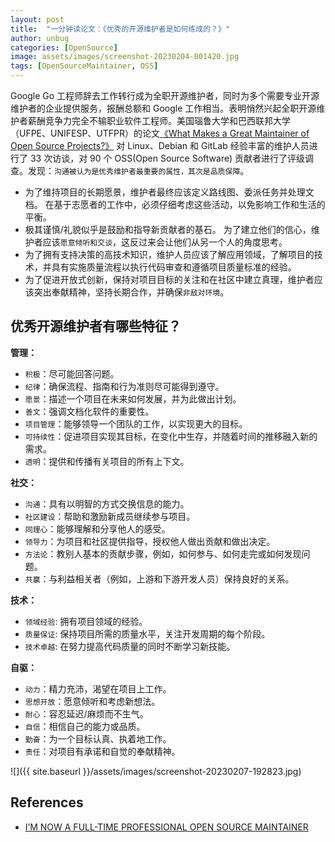```yaml
---
layout: post
title:  "一分钟读论文：《优秀的开源维护者是如何练成的？》"
author: unbug
categories: [OpenSource]
image: assets/images/screenshot-20230204-001420.jpg
tags: [OpenSourceMaintainer, OSS]
---
```

Google Go 工程师辞去工作转行成为全职开源维护者，同时为多个需要专业开源维护者的企业提供服务，报酬总额和 Google 工作相当。表明悄然兴起全职开源维护者薪酬竞争力完全不输职业软件工程师。美国瑙鲁大学和巴西联邦大学（UFPE、UNIFESP、UTFPR）的论文[《What Makes a Great Maintainer of Open Source Projects?》][paper1-url] 对 Linux、Debian 和 GitLab 经验丰富的维护人员进行了 33 次访谈，对 90 个 OSS(Open Source Software) 贡献者进行了评级调查。发现：`沟通被认为是优秀维护者最重要的属性，其次是品质保障`。

- 为了维持项目的长期愿景，维护者最终应该定义路线图、委派任务并处理文档。 在基于志愿者的工作中，必须仔细考虑这些活动，以免影响工作和生活的平衡。
- 极其谨慎/礼貌似乎是鼓励和指导新贡献者的基石。 为了建立他们的信心，维护者应该`愿意倾听和交谈`，这反过来会让他们从另一个人的角度思考。
- 为了拥有支持决策的高技术知识，维护人员应该了解应用领域，了解项目的技术，并具有实施质量流程以执行代码审查和遵循项目质量标准的经验。
- 为了促进开放式创新，保持对项目目标的关注和在社区中建立真理，维护者应该突出奉献精神，坚持长期合作，并确保`非敌对环境`。

## 优秀开源维护者有哪些特征？

**管理：**
- `积极`：尽可能回答问题。
- `纪律`：确保流程、指南和行为准则尽可能得到遵守。
- `愿景`：描述一个项目在未来如何发展，并为此做出计划。
- `善文`：强调文档化软件的重要性。
- `项目管理`：能够领导一个团队的工作，以实现更大的目标。
- `可持续性`：促进项目实现其目标，在变化中生存，并随着时间的推移融入新的需求。
- `透明`：提供和传播有关项目的所有上下文。 

**社交：**
- `沟通`：具有以明智的方式交换信息的能力。
- `社区建设`：帮助和激励新成员继续参与项目。
- `同理心`：能够理解和分享他人的感受。
- `领导力`：为项目和社区提供指导，授权他人做出贡献和做出决定。
- `方法论`：教别人基本的贡献步骤，例如，如何参与、如何走完或如何发现问题。
- `共赢`：与利益相关者（例如，上游和下游开发人员）保持良好的关系。

**技术：**
- `领域经验`: 拥有项目领域的经验。
- `质量保证`: 保持项目所需的质量水平，关注开发周期的每个阶段。
- `技术卓越`: 在努力提高代码质量的同时不断学习新技能。

**自驱：**
- `动力`：精力充沛，渴望在项目上工作。
- `思想开放`：愿意倾听和考虑新想法。
- `耐心`：容忍延迟/麻烦而不生气。
- `自信`：相信自己的能力或品质。
- `勤奋`：为一个目标认真、执着地工作。
- `责任`：对项目有承诺和自觉的奉献精神。

![]({{ site.baseurl }}/assets/images/screenshot-20230207-192823.jpg)

## References
- [I’M NOW A FULL-TIME PROFESSIONAL OPEN SOURCE MAINTAINER][links-1]


[paper1-url]: http://gustavopinto.org/lost+found/icse2021.pdf
[links-1]: https://words.filippo.io/full-time-maintainer/